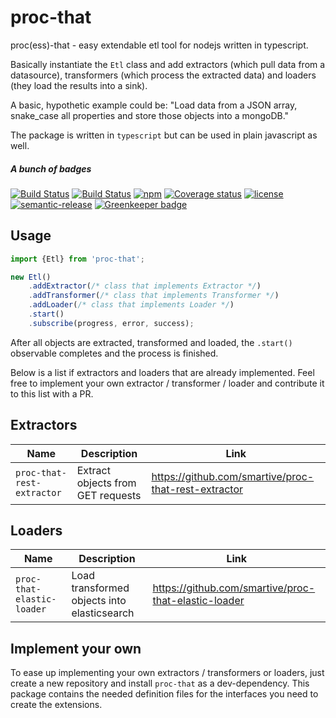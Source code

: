 # proc-that

proc(ess)-that - easy extendable etl tool for nodejs written in typescript.

Basically instantiate the `Etl` class and add extractors (which pull data from a datasource), transformers (which process the extracted data) and loaders (they load the results into a sink).

A basic, hypothetic example could be: "Load data from a JSON array, snake_case all properties and store those objects into a mongoDB."

The package is written in `typescript` but can be used in plain javascript as well.

##### A bunch of badges

[![Build Status](https://travis-ci.org/smartive/proc-that.svg?maxAge=3600)](https://travis-ci.org/smartive/proc-that)
[![Build Status](https://ci.appveyor.com/api/projects/status/wm7ydpf62e9518h8?svg=true)](https://ci.appveyor.com/project/buehler/proc-that)
[![npm](https://img.shields.io/npm/v/proc-that.svg?maxAge=3600)](https://www.npmjs.com/package/proc-that)
[![Coverage status](https://img.shields.io/coveralls/smartive/proc-that.svg?maxAge=3600)](https://coveralls.io/github/smartive/proc-that)
[![license](https://img.shields.io/github/license/smartive/proc-that.svg?maxAge=2592000)](https://github.com/smartive/proc-that)
[![semantic-release](https://img.shields.io/badge/%20%20%F0%9F%93%A6%F0%9F%9A%80-semantic--release-e10079.svg)](https://github.com/semantic-release/semantic-release)
[![Greenkeeper badge](https://badges.greenkeeper.io/smartive/proc-that.svg)](https://greenkeeper.io/)

## Usage

```typescript
import {Etl} from 'proc-that';

new Etl()
    .addExtractor(/* class that implements Extractor */)
    .addTransformer(/* class that implements Transformer */)
    .addLoader(/* class that implements Loader */)
    .start()
    .subscribe(progress, error, success);
```

After all objects are extracted, transformed and loaded, the `.start()` observable completes and the process is finished.

Below is a list if extractors and loaders that are already implemented. Feel free to implement your own extractor / transformer / loader and contribute it to this list with a PR.

## Extractors

 Name                           | Description                                      | Link
--------------------------------|--------------------------------------------------|-------------------------------------------------------
 `proc-that-rest-extractor`     | Extract objects from GET requests                | https://github.com/smartive/proc-that-rest-extractor

## Loaders

 Name                           | Description                                      | Link
--------------------------------|--------------------------------------------------|-------------------------------------------------------
 `proc-that-elastic-loader`     | Load transformed objects into elasticsearch      | https://github.com/smartive/proc-that-elastic-loader

## Implement your own

To ease up implementing your own extractors / transformers or loaders, just create a new repository and install `proc-that` as a dev-dependency. This package contains the needed definition files for the interfaces you need to create the extensions.
